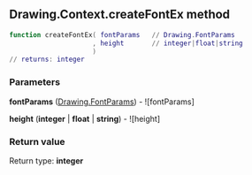 ## Drawing.Context.createFontEx method


```lua
function createFontEx( fontParams   // Drawing.FontParams
                     , height       // integer|float|string
                     )
// returns: integer
```


### Parameters

**fontParams** ([Drawing.FontParams](../../Drawing/FontParams.md)) - ![fontParams]

**height** (**integer** | **float** | **string**) - ![height]

### Return value

Return type: **integer**

